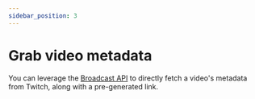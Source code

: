 ```yaml
---
sidebar_position: 3
---
```


# Grab video metadata

You can leverage the [Broadcast API](/api) to directly fetch a video's metadata from Twitch, along with a pre-generated link.
